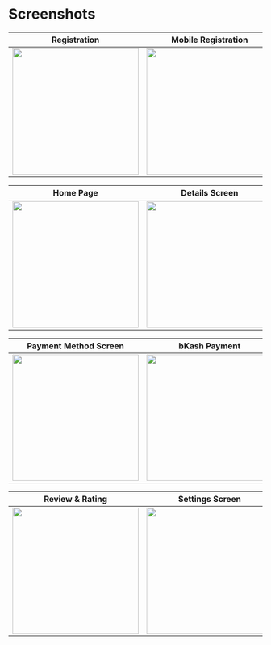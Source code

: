 # Screenshots

| Registration | Mobile Registration | Mobile Login |
|------|-------|-------|
|<img src="https://github.com/user-attachments/assets/26f32497-8f0b-4ec7-b3f8-adde319da510" width="250">|<img src="https://github.com/user-attachments/assets/c03214c7-4a6a-4762-9545-5df4b365291d" width="250">|<img src="https://github.com/user-attachments/assets/d90b0531-97b1-4242-acf7-8778e5540c5f" width="250">|

| Home Page | Details Screen | Cart Screen |
|------|-------|-------|
|<img src="https://github.com/user-attachments/assets/68a4780e-afa3-4daa-bbd6-152aac4cad38" width="250">|<img src="https://github.com/user-attachments/assets/8522a717-a1b9-4dfa-b736-7e8346700fd8" width="250">|<img src="https://github.com/user-attachments/assets/6b2f845a-c64d-45a4-b0fd-9b2a80c0b8a2" width="250">|

| Payment Method Screen | bKash Payment  | Card Payment |
|------|-------|-------|
|<img src="https://github.com/user-attachments/assets/499e3ef1-88b0-41e1-a043-37ac2696aa6c" width="250">|<img src="https://github.com/user-attachments/assets/de0c6ce7-14fe-4414-815e-b00b30fa3006" width="250">|<img src="https://github.com/user-attachments/assets/071b1546-d5ee-426f-ad36-517dd5145439" width="250">|

| Review & Rating | Settings Screen | Favorite Screen |
|------|-------|-------|
|<img src="https://github.com/user-attachments/assets/4b2f891b-eb23-44e7-8fbe-4fbb79a01c17" width="250">|<img src="https://github.com/user-attachments/assets/2e191654-e1a2-42a3-aaa8-f50734d7c3a3" width="250">|<img src="https://github.com/user-attachments/assets/8767e9d7-8e12-493d-a7f7-59f6ced827db" width="250">|
